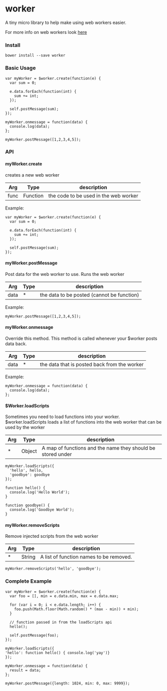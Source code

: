 # worker

A tiny micro library to help make using web workers easier.

For more info on web workers look [here](https://developer.mozilla.org/en-US/docs/Web/API/Web_Workers_API/Using_web_workers)

### Install

```
bower install --save worker
```

### Basic Usage

```JS
var myWorker = $worker.create(function(e) {
  var sum = 0;
  
  e.data.forEach(function(int) {
    sum += int;
  });
  
  self.postMessage(sum);
});

myWorker.onmessage = function(data) {
  console.log(data);
};

myWorker.postMessage([1,2,3,4,5]);
```

### API

#### myWorker.create
creates a new web worker

| Arg     | Type    | description |
| --------|---------|-------|
| func  | Function   | the code to be used in the web worker    |

Example:
```JS
var myWorker = $worker.create(function(e) {
  var sum = 0;
  
  e.data.forEach(function(int) {
    sum += int;
  });
  
  self.postMessage(sum);
});
```

#### myWorker.postMessage
Post data for the web worker to use. Runs the web worker

| Arg     | Type    | description |
| --------|---------|-------|
| data  | * | the data to be posted (cannot be function)  |

Example:
```JS
myWorker.postMessage([1,2,3,4,5]);
```

#### myWorker.onmessage
Override this method. This method is called whenever your $worker posts data back.

| Arg     | Type    | description |
| --------|---------|-------|
| data  | * | the data that is posted back from the worker|

Example:
```JS
myWorker.onmessage = function(data) {
  console.log(data);
};
```

#### $Worker.loadScripts
Sometimes you need to load functions into your worker. $worker.loadScripts loads a list of functions into the web worker that can be used by the worker

| Arg     | Type    | description |
| --------|---------|-------|
| *  | Object | A map of functions and the name they should be stored under  |

```JS
myWorker.loadScripts({
  'hello', hello, 
  'goodbye': goodbye
});

function hello() {
  console.log('Hello World');
}

function goodbye() {
  console.log('Goodbye World');
}
```

#### myWorker.removeScripts
Remove injected scripts from the web worker

| Arg     | Type    | description |
| --------|---------|-------|
| *  | String | A list of function names to be removed.  |

```JS
myWorker.removeScripts('hello', 'goodbye');
```


### Complete Example
```JS
var myWorker = $worker.create(function(e) {
  var foo = [], min = e.data.min, max = e.data.max;
  
  for (var i = 0; i < e.data.length; i++) {
    foo.push(Math.floor(Math.random() * (max - min)) + min);
  }
  
  // function passed in from the loadScripts api
  hello();

  self.postMessage(foo);
});

myWorker.loadScripts({
'hello': function hello() { console.log('yay')}
});

myWorker.onmessage = function(data) {
  result = data;
};

myWorker.postMessage({length: 1024, min: 0, max: 9999});
```



